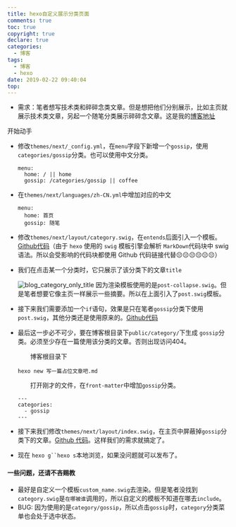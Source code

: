 ```yaml
---
title: hexo自定义展示分类页面
comments: true
toc: true
copyright: true
declare: true
categories:
  - 博客
tags:
  - 博客
  - hexo
date: 2019-02-22 09:40:04
top:
---
```


* 需求：笔者想写技术类和碎碎念类文章。但是想把他们分别展示，比如主页就展示技术类文章，另起一个随笔分类展示碎碎念文章。这是我的[博客地址](http://roastduck.xyz)
<!-- more -->
开始动手

* 修改`themes/next/_config.yml`，在`menu`字段下新增一个`gossip`，使用`categories/gossip`分类。也可以使用中文分类。
    
    ```
    menu:
      home: / || home
      gossip: /categories/gossip || coffee
    ```

* 在`themes/next/languages/zh-CN.yml`中增加对应的中文

    ```
    menu:
      home: 首页
      gossip: 随笔
    ```

* 修改`themes/next/layout/category.swig`，在`entends`后面引入一个模板。[Github代码](https://github.com/roastduckcd/hexo-theme-next/blob/master/layout/category.swig)（由于 `hexo` 使用的 `swig` 模板引擎会解析 `MarkDown`代码块中 swig 语法。所以会受影响的代码块都使用 Github 代码链接代替😔😔😔😔😔😔）

* 我们在点击某一个分类时，它只展示了该分类下的文章`title`

    ![blog_category_only_title](https://i.loli.net/2019/02/22/5c6f5330ba610.jpg)
    因为渲染模板使用的是`post-collapse.swig`。但是笔者想要它像主页一样展示一些摘要。所以在上面引入了`post.swig`模板。
    
* 接下来我们需要添加一个`if`语句，效果是只在笔者`gossip`分类下使用`post.swig`，其他分类还是使用原来的。[Github代码](https://github.com/roastduckcd/hexo-theme-next/blob/master/layout/category.swig)

* 最后这一步必不可少，要在博客根目录下`public/category/`下生成 `gossip`分类。必须至少存在一篇使用该分类的文章。否则出现访问404。

   　　博客根目录下

	```
	hexo new 写一篇占位文章吧.md
	```
	　　打开刚才的文件，在`front-matter`中增加`gossip`分类。
	
	```
	---
	categories:
	  - gossip
	---
	```

* 接下来我们修改`themes/next/layout/index.swig`，在主页中屏蔽掉`gossip`分类下的文章。[Github 代码](https://github.com/roastduckcd/hexo-theme-next/blob/master/layout/index.swig)。这样我们的需求就搞定了。

* 现在 `hexo g``hexo s`本地浏览，如果没问题就可以发布了。

#### 一些问题，还请不吝赐教
* 最好是自定义一个模板`custom_name.swig`去渲染。但是笔者没找到`category.swig`是`在哪被谁`调用的，所以自定义的模板不知道在哪去`include`。
* BUG: 因为使用的是`category/gossip`，所以点击`gossip`时，`category`分类菜单也会处于选中状态。
